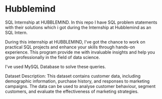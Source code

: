 # Hubblemind

SQL Internship at HUBBLEMIND. In this repo I have SQL problem statements with their solutions which i got during the Internship at Hubblemind as an SQL Intern.

During this internship at HUBBLEMIND, I've got the chance to work on practical SQL projects and enhance your skills through hands-on experience. This program provide me with invaluable insights and help you grow professionally in the field of data science.

I've used MySQL Database to solve these queries.

Dataset Description:
This dataset contains customer data, including demographic information, purchase history, and responses to marketing campaigns. The data can be used to analyse customer behaviour, segment customers, and evaluate the effectiveness of marketing strategies.
